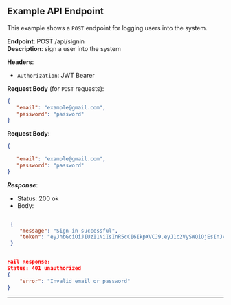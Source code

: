 ## Example API Endpoint

This example shows a `POST` endpoint for logging users into the system.  

**Endpoint**: POST /api/signin  
**Description**: sign a user into the system

**Headers**:
- `Authorization`: JWT Bearer

**Request Body** (for `POST` requests):
```json
{
   "email": "example@gmail.com",
   "password": "password" 
}


```
**Request Body**:

```json
{
  
   "email": "example@gmail.com",
   "password": "password" 
}
```

***Response***:

- Status: 200 ok
- Body:
```json

 {
    "message": "Sign-in successful",
    "token": "eyJhbGciOiJIUzI1NiIsInR5cCI6IkpXVCJ9.eyJ1c2VySWQiOjEsInJvbGUiOiJtYW5hZ2VyIiwiaWF0IjoxNzMzNzQ5MjYyLCJleHAiOjE3MzM3NTI4NjJ9.P3d-fdchHhrZKlQuX4ka7iif2-kpgjvMS2q_XkJE0vk"
 }


Fail Response:
Status: 401 unauthorized
{
    "error": "Invalid email or password"
}
```
---

